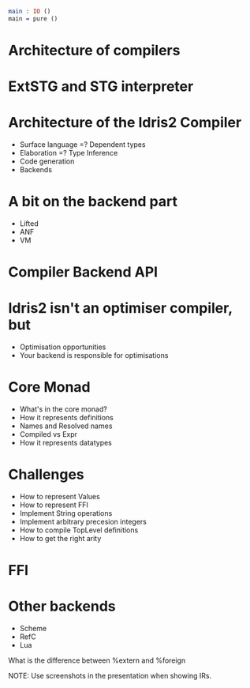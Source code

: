 
~~~idris
main : IO ()
main = pure ()
~~~

# Architecture of compilers

# ExtSTG and STG interpreter

# Architecture of the Idris2 Compiler

* Surface language =? Dependent types
* Elaboration =? Type Inference
* Code generation
* Backends

# A bit on the backend part

* Lifted
* ANF
* VM

# Compiler Backend API

# Idris2 isn't an optimiser compiler, but

* Optimisation opportunities
* Your backend is responsible for optimisations

# Core Monad

* What's in the core monad?
* How it represents definitions
* Names and Resolved names
* Compiled vs Expr
* How it represents datatypes

# Challenges

* How to represent Values
* How to represent FFI
* Implement String operations
* Implement arbitrary precesion integers
* How to compile TopLevel definitions
* How to get the right arity

# FFI

# Other backends

* Scheme
* RefC
* Lua


What is the difference between %extern and %foreign




NOTE: Use screenshots in the presentation when showing IRs.
